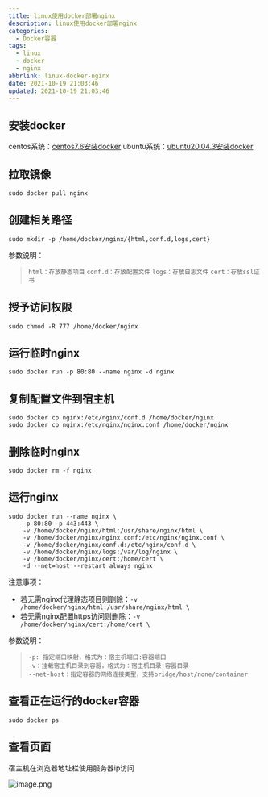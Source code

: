 ```yaml
---
title: linux使用docker部署nginx
description: linux使用docker部署nginx
categories:
  - Docker容器
tags:
  - linux
  - docker
  - nginx
abbrlink: linux-docker-nginx
date: 2021-10-19 21:03:46
updated: 2021-10-19 21:03:46
---
```


## 安装docker

centos系统：[centos7.6安装docker](https://codesensi.cn/docker/centos7.6-docker/)
ubuntu系统：[ubuntu20.04.3安装docker](https://codesensi.cn/docker/ubuntu20.04.3-docker/)

## 拉取镜像

```Shell
sudo docker pull nginx
```

## 创建相关路径

```Shell
sudo mkdir -p /home/docker/nginx/{html,conf.d,logs,cert}
```

参数说明：
> `html：存放静态项目`
> `conf.d：存放配置文件`
> `logs：存放日志文件`
> `cert：存放ssl证书`

## 授予访问权限

```Shell
sudo chmod -R 777 /home/docker/nginx
```

## 运行临时nginx

```Shell
sudo docker run -p 80:80 --name nginx -d nginx
```

## 复制配置文件到宿主机

```Shell
sudo docker cp nginx:/etc/nginx/conf.d /home/docker/nginx
sudo docker cp nginx:/etc/nginx/nginx.conf /home/docker/nginx
```

## 删除临时nginx

```Shell
sudo docker rm -f nginx
```

## 运行nginx

```Shell
sudo docker run --name nginx \
    -p 80:80 -p 443:443 \
    -v /home/docker/nginx/html:/usr/share/nginx/html \
    -v /home/docker/nginx/nginx.conf:/etc/nginx/nginx.conf \
    -v /home/docker/nginx/conf.d:/etc/nginx/conf.d \
    -v /home/docker/nginx/logs:/var/log/nginx \
    -v /home/docker/nginx/cert:/home/cert \
    -d --net=host --restart always nginx
```

注意事项：

- 若无需nginx代理静态项目则删除：`-v /home/docker/nginx/html:/usr/share/nginx/html \`
- 若无需nginx配置https访问则删除：`-v /home/docker/nginx/cert:/home/cert \`

参数说明：

> `-p: 指定端口映射，格式为：宿主机端口:容器端口`  
> `-v：挂载宿主机目录到容器，格式为：宿主机目录:容器目录`  
> `--net-host：指定容器的网络连接类型，支持bridge/host/none/container`

## 查看正在运行的docker容器

```Shell
sudo docker ps
```

## 查看页面

宿主机在浏览器地址栏使用服务器ip访问

![image.png](https://cdn.jsdelivr.net/gh/codesensi/picture@main/stage/blog/202110192100140.png)
